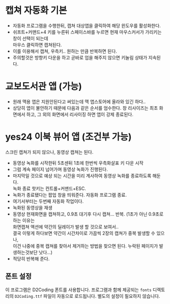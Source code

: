 # 캡쳐 자동화 기본 
 - 자동화 프로그램을 수행한뒤, 캡쳐 대상앱을 클릭하여 해당 윈도우를 활성화한다. 
 - 쉬프트+커맨드+4 키를 누른뒤 스페이스바를 누르면 현재 마우스커서가 가리키는 창이 선택이 되는데  
   마우스 클릭하면 캡쳐된다.
 - 이를 이용해서 캡쳐, 우측키.. 원하는 만큼 반복하면 된다.
 - 주의할것은 방향키 다운을 하고 곧바로 업을 해주지 않으면 키눌림 상태가 지속된다.

# 교보도서관 앱 (가능)
 - 원래 맥용 앱은 지원안된다고 써있는데 맥 앱스토어에 올라와 있긴 하다..  
 - 상당히 앱이 불안하기 때문에 다음과 같은 순서를 엄수한다.
 창 리사이즈는 최초 화면에서 하고, 그 외의 화면에서 리사이징 하면 앱이 강제 종료된다.

# yes24 이북 뷰어 앱 (조건부 가능)
 스크린 캡쳐가 되지 않으나, 동영상 캡쳐는 된다.
 - 동영상 녹화를 시작한뒤 5초센뒤 1초에 한번씩 우측화살표 키 다운 시작
 - 그럼 계속 페이지 넘어가며 동영상 녹화가 진행된다.
 - 마지막일 것으로 예상 되는 시간을 미리 계사하여 동영상 녹화를 종료하도록 해둔다.  
   녹화 종료 핫키는 컨트롤+커맨드+ESC.
 - 녹화가 종료됐다는 팝업 창을 띄워준다. 자동화 프로그램 종료.
 - 여기서부터는 두번째 자동화 작업이다. 
 - 녹화된 동영상을 재생
 - 동영상 현재화면을 캡쳐하고, 0.9초 대기후 다시 캡쳐... 반복. (1초가 아닌 0.9초로 하는 이유는  
   화면캡쳐 액션에 약간의 딜레이가 발생 할 것으로 보여서..  
   결국 이렇게 하다보면 약간이 시간차이로 가끔씩 2장의 캡쳐가 중복 발생할 수 있으나,  
   이건 나중에 중복 캡쳐를 찾아서 제거하는 방법을 찾으면 된다. 누락된 페이지가 발생하는것보단 낫다...)
 - 적당히 반복해 준다.

## 폰트 설정
이 프로그램은 D2Coding 폰트를 사용합니다. 
프로그램과 함께 제공되는 `fonts` 디렉토리의 `D2Coding.ttf` 파일이 자동으로 로드됩니다.
별도의 설정이 필요하지 않습니다.
